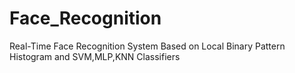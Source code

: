 # Face_Recognition
Real-Time Face Recognition System Based on Local Binary Pattern Histogram and SVM,MLP,KNN Classifiers
